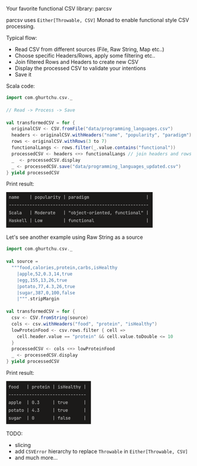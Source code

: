Your favorite functional CSV library: parcsv

parcsv uses `Either[Throwable, CSV]` Monad to enable functional style CSV processing.

Typical flow:
 - Read CSV from different sources (File, Raw String, Map etc..)
 - Choose specific Headers/Rows, apply some filtering etc..
 - Join filtered Rows and Headers to create new CSV
 - Display the processed CSV to validate your intentions
 - Save it

Scala code:

```scala
import com.ghurtchu.csv._

// Read -> Process -> Save

val transformedCSV = for {
  originalCSV <- CSV.fromFile("data/programming_languages.csv")
  headers <- originalCSV.withHeaders("name", "popularity", "paradigm")
  rows <- originalCSV.withRows(3 to 7)
  functionalLangs <- rows.filter(_.value.contains("functional"))
  processedCSV <- headers <+> functionalLangs // join headers and rows to get new CSV
  _  <- processedCSV.display
  _ <- processedCSV.save("data/programming_languages_updated.csv")
} yield processedCSV
```


Print result:

![My Image](screenshot.png)

Let's see another example using Raw String as a source

```scala
import com.ghurtchu.csv._

val source =
  """food,calories,protein,carbs,isHealthy
    |apple,52,0.3,14,true
    |egg,155,13,26,true
    |potato,77,4.3,26,true
    |sugar,387,0,100,false
    |""".stripMargin

val transformedCSV = for {
  csv <- CSV.fromString(source)
  cols <- csv.withHeaders("food", "protein", "isHealthy")
  lowProteinFood <- csv.rows.filter { cell =>
    cell.header.value == "protein" && cell.value.toDouble <= 10
  }
  processedCSV <- cols <+> lowProteinFood
  _ <- processedCSV.display
} yield processedCSV
```

Print result:

![My Image](screenshot_food.png)

TODO:
 - slicing
 - add `CSVError` hierarchy to replace `Throwable` in `Either[Throwable, CSV]`
 - and much more...
